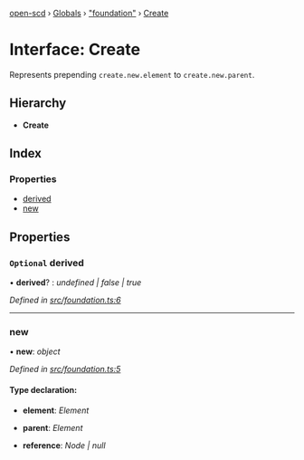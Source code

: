 [open-scd](../README.md) › [Globals](../globals.md) › ["foundation"](../modules/_foundation_.md) › [Create](_foundation_.create.md)

# Interface: Create

Represents prepending `create.new.element` to `create.new.parent`.

## Hierarchy

* **Create**

## Index

### Properties

* [derived](_foundation_.create.md#optional-derived)
* [new](_foundation_.create.md#new)

## Properties

### `Optional` derived

• **derived**? : *undefined | false | true*

*Defined in [src/foundation.ts:6](https://github.com/openscd/open-scd/blob/283718e/src/foundation.ts#L6)*

___

###  new

• **new**: *object*

*Defined in [src/foundation.ts:5](https://github.com/openscd/open-scd/blob/283718e/src/foundation.ts#L5)*

#### Type declaration:

* **element**: *Element*

* **parent**: *Element*

* **reference**: *Node | null*

